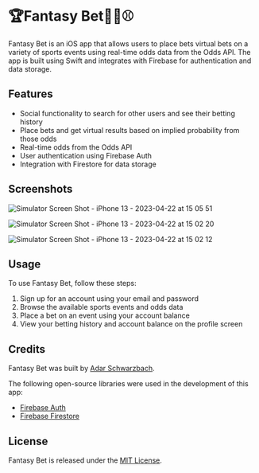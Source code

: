 # 🏆Fantasy Bet🏀🏈⚾️
Fantasy Bet is an iOS app that allows users to place bets virtual bets on a variety of sports events using real-time odds data from the Odds API. The app is built using Swift and integrates with Firebase for authentication and data storage.

## Features

- Social functionality to search for other users and see their betting history
- Place bets and get virtual results based on implied probability from those odds
- Real-time odds from the Odds API
- User authentication using Firebase Auth
- Integration with Firestore for data storage

## Screenshots


![Simulator Screen Shot - iPhone 13 - 2023-04-22 at 15 05 51](https://user-images.githubusercontent.com/96645075/233811405-5c7725e6-9ef6-4154-88a7-edf9e4495fa4.png)

![Simulator Screen Shot - iPhone 13 - 2023-04-22 at 15 02 20](https://user-images.githubusercontent.com/96645075/233811403-15ed0399-6727-4d92-a4ea-8067b649d146.png)

![Simulator Screen Shot - iPhone 13 - 2023-04-22 at 15 02 12](https://user-images.githubusercontent.com/96645075/233811406-8efbffa8-e00e-4106-bcb6-01fd1330118f.png)

## Usage

To use Fantasy Bet, follow these steps:

1. Sign up for an account using your email and password
2. Browse the available sports events and odds data
3. Place a bet on an event using your account balance
4. View your betting history and account balance on the profile screen

## Credits

Fantasy Bet was built by [Adar Schwarzbach](https://github.com/adarschwarzbach).

The following open-source libraries were used in the development of this app:

- [Firebase Auth](https://firebase.google.com/docs/auth)
- [Firebase Firestore](https://firebase.google.com/docs/firestore)


## License

Fantasy Bet is released under the [MIT License](LICENSE).
